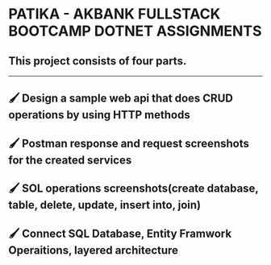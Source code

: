 # PATIKA - AKBANK FULLSTACK BOOTCAMP DOTNET ASSIGNMENTS

## This project consists of four parts.

---
🖌️ Design a sample web api that does CRUD operations by using HTTP methods
---
🖌️ Postman response and request screenshots for the created services
---
🖌️ SOL operations screenshots(create database, table, delete, update, insert into, join)
---
🖌️ Connect SQL Database, Entity Framwork Operaitions, layered architecture 
---